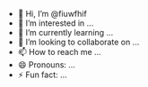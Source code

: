 - 👋 Hi, I’m @fiuwfhif
- 👀 I’m interested in ...
- 🌱 I’m currently learning ...
- 💞️ I’m looking to collaborate on ...
- 📫 How to reach me ...
- 😄 Pronouns: ...
- ⚡ Fun fact: ...

<!---
fiuwfhif/fiuwfhif is a ✨ special ✨ repository because its `README.md` (this file) appears on your GitHub profile.
You can click the Preview link to take a look at your changes.
--->
